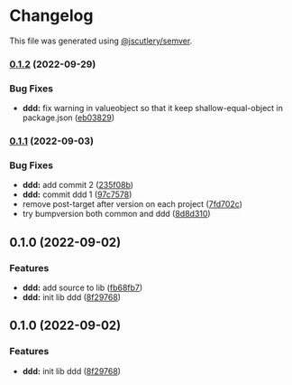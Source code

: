 # Changelog

This file was generated using [@jscutlery/semver](https://github.com/jscutlery/semver).

### [0.1.2](https://github.com/TGA88/inh-lib/compare/ddd-0.1.1...ddd-0.1.2) (2022-09-29)


### Bug Fixes

* **ddd:** fix warning in valueobject so that it keep shallow-equal-object in package.json ([eb03829](https://github.com/TGA88/inh-lib/commit/eb03829a527b3bf3a063695b0f20763423cc8786))

### [0.1.1](https://github.com/TGA88/inh-lib/compare/ddd-0.1.0...ddd-0.1.1) (2022-09-03)


### Bug Fixes

* **ddd:** add commit 2 ([235f08b](https://github.com/TGA88/inh-lib/commit/235f08b7508bbc4299a60dbc8fc2238bb22dc67c))
* **ddd:** commit ddd 1 ([97c7578](https://github.com/TGA88/inh-lib/commit/97c7578b4ec5fb60d74f710cd7a18bc083677d4e))
* remove post-target after version on each project ([7fd702c](https://github.com/TGA88/inh-lib/commit/7fd702c179520ab3f739c6d4865feda6887c75fc))
* try bumpversion both common and ddd ([8d8d310](https://github.com/TGA88/inh-lib/commit/8d8d310005f343d8d084fcdffaf3c9f33757497d))

## 0.1.0 (2022-09-02)


### Features

* **ddd:** add source to lib ([fb68fb7](https://github.com/TGA88/inh-lib/commit/fb68fb757434b42a221bbdb54fa254ff374ea60d))
* **ddd:** init lib ddd ([8f29768](https://github.com/TGA88/inh-lib/commit/8f29768ab0ddbf48cf1306618a94ae7ed2d87e86))

## 0.1.0 (2022-09-02)


### Features

* **ddd:** init lib ddd ([8f29768](https://github.com/TGA88/inh-lib/commit/8f29768ab0ddbf48cf1306618a94ae7ed2d87e86))
